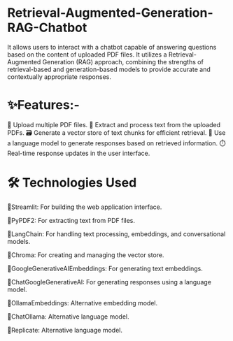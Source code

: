 # Retrieval-Augmented-Generation-RAG-Chatbot
It allows users to interact with a chatbot capable of answering questions based on the content of uploaded PDF files. It utilizes a Retrieval-Augmented Generation (RAG) approach, combining the strengths of retrieval-based and generation-based models to provide accurate and contextually appropriate responses.
# ✨Features:-
📁 Upload multiple PDF files.
📝 Extract and process text from the uploaded PDFs.
🗃️ Generate a vector store of text chunks for efficient retrieval.
🤖 Use a language model to generate responses based on retrieved information.
⏱️ Real-time response updates in the user interface.
# 🛠️ Technologies Used
📝Streamlit: For building the web application interface.

📝PyPDF2: For extracting text from PDF files.

📝LangChain: For handling text processing, embeddings, and conversational models.

📝Chroma: For creating and managing the vector store.

📝GoogleGenerativeAIEmbeddings: For generating text embeddings.

📝ChatGoogleGenerativeAI: For generating responses using a language model.

📝OllamaEmbeddings: Alternative embedding model.

📝ChatOllama: Alternative language model.

📝Replicate: Alternative language model.
